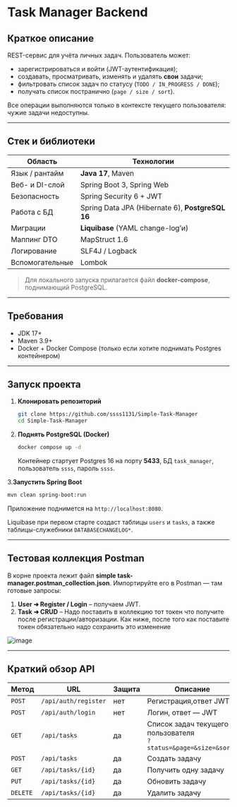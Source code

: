# Task Manager Backend

## Краткое описание

REST-сервис для учёта личных задач.
Пользователь может:

* зарегистрироваться и войти (JWT-аутентификация);
* создавать, просматривать, изменять и удалять **свои** задачи;
* фильтровать список задач по статусу (`TODO / IN_PROGRESS / DONE`);
* получать список постранично (`page / size / sort`).

Все операции выполняются только в контексте текущего пользователя: чужие задачи недоступны.

---

## Стек и библиотеки

| Область         | Технологии                                       |
| --------------- |--------------------------------------------------|
| Язык / рантайм  | **Java 17**, Maven                               |
| Веб- и DI-слой  | Spring Boot 3, Spring Web                        |
| Безопасность    | Spring Security 6 + JWT                          |
| Работа с БД     | Spring Data JPA (Hibernate 6), **PostgreSQL 16** |
| Миграции        | **Liquibase** (YAML change-log’и)                |
| Маппинг DTO     | MapStruct 1.6                                    |
| Логирование     | SLF4J / Logback                                  |
| Вспомогательные | Lombok                                           |

> Для локального запуска прилагается файл **docker-compose**, поднимающий PostgreSQL.

---

## Требования

* JDK 17+
* Maven 3.9+
* Docker + Docker Compose (только если хотите поднимать Postgres контейнером)

---

## Запуск проекта

1. **Клонировать репозиторий**

   ```bash
   git clone https://github.com/ssss1131/Simple-Task-Manager
   cd Simple-Task-Manager
   ```

2. **Поднять PostgreSQL (Docker)**

   ```bash
   docker compose up -d
   ```

   Контейнер стартует Postgres 16 на порту **5433**, БД `task_manager`, пользователь `ssss`, пароль `ssss`.

3.**Запустить Spring Boot**

   ```bash
   mvn clean spring-boot:run
   ```

   Приложение поднимется на `http://localhost:8080`.

Liquibase при первом старте создаст таблицы `users` и `tasks`, а также таблицы-служебники `DATABASECHANGELOG*`.

---

## Тестовая коллекция Postman

В корне проекта лежит файл **simple task-manager.postman_collection.json**.
Импортируйте его в Postman — там готовые запросы:

1. **User ➜ Register / Login** – получаем JWT.
2. **Task ➜ CRUD** – Надо поставить в коллекцию тот токен что получите после регистрации/авторизации. Как ниже, после того как поставите токен обязательно надо сохранить это изменение

![image](https://github.com/user-attachments/assets/a7f89126-e7d1-43d2-a25e-542d9b42cbc1)


---

## Краткий обзор API

| Метод    | URL                  | Защита | Описание                                                            |
| -------- | -------------------- |--------|---------------------------------------------------------------------|
| `POST`   | `/api/auth/register` | нет    | Регистрация,ответ JWT                                               |
| `POST`   | `/api/auth/login`    | нет    | Логин, ответ — JWT                                                  |
| `GET`    | `/api/tasks`         | да     | Список задач текущего пользователя <br>`?status=&page=&size=&sort=` |
| `POST`   | `/api/tasks`         | да     | Создать задачу                                                      |
| `GET`    | `/api/tasks/{id}`    | да     | Получить одну задачу                                                |
| `PUT`    | `/api/tasks/{id}`    | да     | Обновить задачу                                                     |
| `DELETE` | `/api/tasks/{id}`    | да     | Удалить задачу                                                      |

